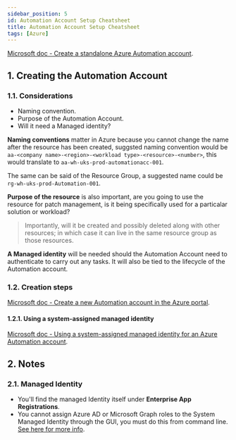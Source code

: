 ```yaml
---
sidebar_position: 5
id: Automation Account Setup Cheatsheet
title: Automation Account Setup Cheatsheet
tags: [Azure]
---
```


[Microsoft doc - Create a standalone Azure Automation account](https://learn.microsoft.com/en-gb/azure/automation/automation-create-standalone-account?tabs=azureportal).

## 1. Creating the Automation Account

### 1.1. Considerations

- Naming convention.
- Purpose of the Automation Account.
- Will it need a Managed identity?

**Naming conventions** matter in Azure because you cannot change the name after the resource has been created, suggsted naming convention would be `aa-<company name>-<region>-<workload type>-<resource>-<number>`, this would translate to `aa-wh-uks-prod-automationacc-001`.

The same can be said of the Resource Group, a suggested name could be `rg-wh-uks-prod-Automation-001`.

**Purpose of the resource** is also important, are you going to use the resource for patch management, is it being specifically used for a particalar solution or workload? 

> Importantly, will it be created and possibly deleted along with other resources; in which case it can live in the same resource group as those resources.

**A Managed identity** will be needed should the Automation Account need to authenticate to carry out any tasks. It will also be tied to the lifecycle of the Automation account.

### 1.2. Creation steps

[Microsoft doc - Create a new Automation account in the Azure portal](https://learn.microsoft.com/en-gb/azure/automation/automation-create-standalone-account?tabs=azureportal#create-a-new-automation-account-in-the-azure-portal).

#### 1.2.1. Using a system-assigned managed identity

[Microsoft doc - Using a system-assigned managed identity for an Azure Automation account](https://learn.microsoft.com/en-gb/azure/automation/enable-managed-identity-for-automation).

## 2. Notes

### 2.1. Managed Identity

- You'll find the managed Identity itself under **Enterprise App Registrations**.
- You cannot assign Azure AD or Microsoft Graph roles to the System Managed Identity through the GUI, you must do this from command line. [See here for more info](./Assign%20Managed%20Identity%20permissions%20via%20CMDLine.md).
